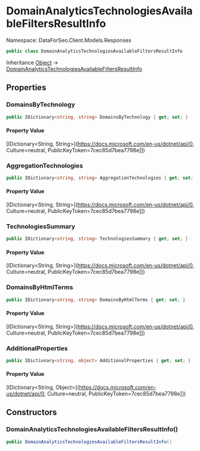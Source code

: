 # DomainAnalyticsTechnologiesAvailableFiltersResultInfo

Namespace: DataForSeo.Client.Models.Responses

```csharp
public class DomainAnalyticsTechnologiesAvailableFiltersResultInfo
```

Inheritance [Object](https://docs.microsoft.com/en-us/dotnet/api/Object) → [DomainAnalyticsTechnologiesAvailableFiltersResultInfo](./DomainAnalyticsTechnologiesAvailableFiltersResultInfo.md)

## Properties

### **DomainsByTechnology**

```csharp
public IDictionary<string, string> DomainsByTechnology { get; set; }
```

#### Property Value

[IDictionary&lt;String, String&gt;](https://docs.microsoft.com/en-us/dotnet/api/0, Culture=neutral, PublicKeyToken=7cec85d7bea7798e]])<br>

### **AggregationTechnologies**

```csharp
public IDictionary<string, string> AggregationTechnologies { get; set; }
```

#### Property Value

[IDictionary&lt;String, String&gt;](https://docs.microsoft.com/en-us/dotnet/api/0, Culture=neutral, PublicKeyToken=7cec85d7bea7798e]])<br>

### **TechnologiesSummary**

```csharp
public IDictionary<string, string> TechnologiesSummary { get; set; }
```

#### Property Value

[IDictionary&lt;String, String&gt;](https://docs.microsoft.com/en-us/dotnet/api/0, Culture=neutral, PublicKeyToken=7cec85d7bea7798e]])<br>

### **DomainsByHtmlTerms**

```csharp
public IDictionary<string, string> DomainsByHtmlTerms { get; set; }
```

#### Property Value

[IDictionary&lt;String, String&gt;](https://docs.microsoft.com/en-us/dotnet/api/0, Culture=neutral, PublicKeyToken=7cec85d7bea7798e]])<br>

### **AdditionalProperties**

```csharp
public IDictionary<string, object> AdditionalProperties { get; set; }
```

#### Property Value

[IDictionary&lt;String, Object&gt;](https://docs.microsoft.com/en-us/dotnet/api/0, Culture=neutral, PublicKeyToken=7cec85d7bea7798e]])<br>

## Constructors

### **DomainAnalyticsTechnologiesAvailableFiltersResultInfo()**

```csharp
public DomainAnalyticsTechnologiesAvailableFiltersResultInfo()
```
